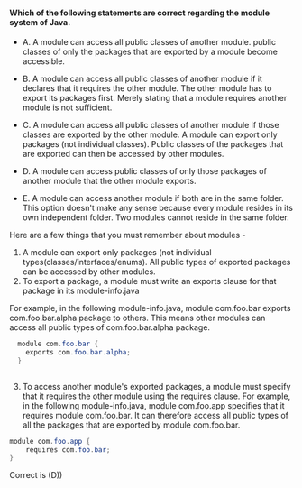 #### Which of the following statements are correct regarding the module system of Java.


* A. A module can access all public classes of another module.
  public classes of only the packages that are exported by a module become accessible.

* B. A module can access all public classes of another module if it declares that it requires the other module.
    The other module has to export its packages first.
     Merely stating that a module requires another module is not sufficient.

* C. A module can access all public classes of another module if those classes are exported by the other module.
  A module can export only packages (not individual classes).
  Public classes of the packages that are exported can then be accessed by other modules.

* D.  A module can access public classes of only those packages of another module that the other module exports.

* E. A module can access another module if both are in the same folder.
  This option doesn't make any sense because every module resides in its own independent folder.
Two modules cannot reside in the same folder.

Here are a few things that you must remember about modules -
1. A module can export only packages (not individual types(classes/interfaces/enums).
All public types of exported packages can be accessed by other modules.
2. To export a package, a module must write an exports clause for that package in its module-info.java

  For example, in the following module-info.java, module com.foo.bar exports com.foo.bar.alpha package to others.
  This means other modules can access all public types of com.foo.bar.alpha package.

```java
  module com.foo.bar {
    exports com.foo.bar.alpha;
  }
 
``` 

3. To access another module's exported packages, a module must specify that it requires the
other module using the requires clause. For example, in the following module-info.java,
module com.foo.app specifies that it requires module com.foo.bar.
It can therefore access all public types of all the packages that are exported by module com.foo.bar.

```java
module com.foo.app {
    requires com.foo.bar;
}

``` 

Correct is (D))
